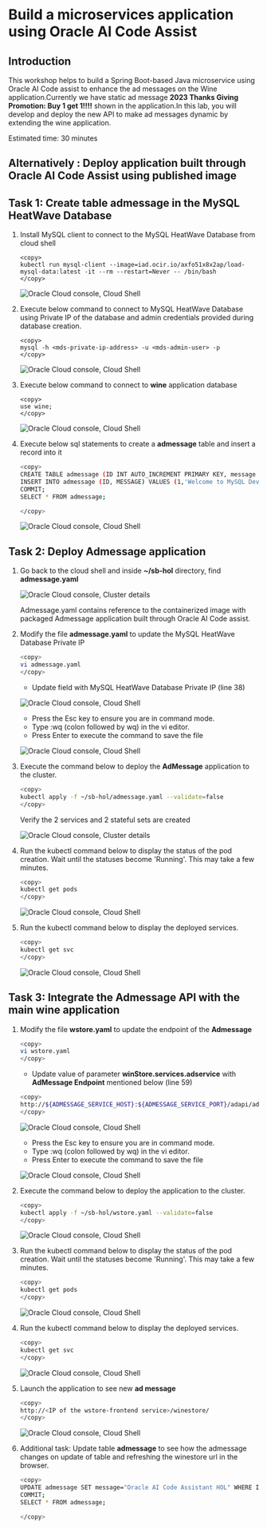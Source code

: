 # Build a microservices application using Oracle AI Code Assist 

## Introduction

This workshop helps to build a Spring Boot-based Java microservice using Oracle AI Code assist to enhance the ad messages on the Wine application.Currently we have static ad message **2023 Thanks Giving Promotion: Buy 1 get 1!!!!** shown in the application.In this lab, you will develop and deploy the new API to make ad messages dynamic by extending the wine application.

Estimated time: 30 minutes





## Alternatively : Deploy application built through Oracle AI Code Assist using published image 

## Task 1: Create table **admessage** in the MySQL HeatWave Database

1. Install MySQL client to connect to the MySQL HeatWave Database from cloud shell 
    ```
    <copy>
    kubectl run mysql-client --image=iad.ocir.io/axfo51x8x2ap/load-mysql-data:latest -it --rm --restart=Never -- /bin/bash
    </copy>
    ```
    ![Oracle Cloud console, Cloud Shell](images/3-1-1-admessage.png)

2. Execute below command to connect to MySQL HeatWave Database using Private IP of the database and admin credentials provided during database creation. 
    ```
    <copy>
    mysql -h <mds-private-ip-address> -u <mds-admin-user> -p
    </copy>
    ```
    ![Oracle Cloud console, Cloud Shell](images/3-1-2-admessage.png)

3. Execute below command to connect to **wine** application database
    ```
    <copy>
    use wine;
    </copy>
    ```
    ![Oracle Cloud console, Cloud Shell](images/3-1-3-admessage.png)

4. Execute below sql statements to create a **admessage** table and insert a record into it

    ``` bash
    <copy>
    CREATE TABLE admessage (ID INT AUTO_INCREMENT PRIMARY KEY, message VARCHAR(255));
    INSERT INTO admessage (ID, MESSAGE) VALUES (1,'Welcome to MySQL DevLive Event');
    COMMIT;
    SELECT * FROM admessage;

    </copy>
    ```

    ![Oracle Cloud console, Cloud Shell](images/3-1-4-admessage.png)

## Task 2: Deploy Admessage application 

1. Go back to the cloud shell and inside **~/sb-hol** directory, find **admessage.yaml**

   ![Oracle Cloud console, Cluster details](images/3-2-0-admessage.png " ")

   Admessage.yaml contains reference to the containerized image with packaged Admessage application built through Oracle AI Code assist.

2. Modify the file **admessage.yaml** to update the MySQL HeatWave Database Private IP 

    ``` bash
    <copy>
    vi admessage.yaml
    </copy>
    ```
    - Update field **<mds-private-ip-address>** with MySQL HeatWave Database Private IP (line 38) 

    ![Oracle Cloud console, Cloud Shell](images/3-2-1-admessage.png " ")

    - Press the Esc key to ensure you are in command mode.
    - Type :wq (colon followed by wq) in the vi editor.
    - Press Enter to execute the command to save the file 

    ![Oracle Cloud console, Cloud Shell](images/3-2-2-admessage.png " ")

3. Execute the command below to deploy the **AdMessage** application to the cluster.

    ``` bash
    <copy>
    kubectl apply -f ~/sb-hol/admessage.yaml --validate=false
    </copy>
    ```

    Verify the 2 services and 2 stateful sets are created

    ![Oracle Cloud console, Cluster details](images/3-2-3-admessage.png " ")

3. Run the kubectl command below to display the status of the pod creation. Wait until the statuses become 'Running'. This may take a few minutes.

    ``` bash
    <copy>
    kubectl get pods
    </copy>
    ```
    ![Oracle Cloud console, Cloud Shell](images/3-2-4-admessage.png " ")

4. Run the kubectl command below to display the deployed services.

    ``` bash
    <copy>
    kubectl get svc
    </copy>
    ```
    ![Oracle Cloud console, Cloud Shell](images/3-2-5-admessage.png " ")

## Task 3: Integrate the Admessage API with the main wine application 

1. Modify the file **wstore.yaml** to update the endpoint of the **Admessage**

    ``` bash
    <copy>
    vi wstore.yaml
    </copy>
    ```
    - Update value of parameter  **winStore.services.adservice** with **AdMessage Endpoint** mentioned below (line 59)

    ``` bash
    <copy>
    http://${ADMESSAGE_SERVICE_HOST}:${ADMESSAGE_SERVICE_PORT}/adapi/admessage/
    </copy>
    ```

    ![Oracle Cloud console, Cloud Shell](images/3-2-6-admessage.png " ")

    - Press the Esc key to ensure you are in command mode.
    - Type :wq (colon followed by wq) in the vi editor.
    - Press Enter to execute the command to save the file 

    ![Oracle Cloud console, Cloud Shell](images/3-2-7-admessage.png " ")
  
2. Execute the command below to deploy the application to the cluster.

    ``` bash
    <copy>
    kubectl apply -f ~/sb-hol/wstore.yaml --validate=false
    </copy>
    ```
    ![Oracle Cloud console, Cloud Shell](images/3-2-8-admessage.png " ")

3. Run the kubectl command below to display the status of the pod creation. Wait until the statuses become 'Running'. This may take a few minutes.

    ``` bash
    <copy>
    kubectl get pods
    </copy>
    ```
    ![Oracle Cloud console, Cloud Shell](images/3-2-9-admessage.png " ")

4. Run the kubectl command below to display the deployed services.

    ``` bash
    <copy>
    kubectl get svc
    </copy>
    ```
    ![Oracle Cloud console, Cloud Shell](images/3-2-10-admessage.png " ")

4. Launch the application to see new **ad message** 

    ``` bash
    <copy>
    http://<IP of the wstore-frontend service>/winestore/
    </copy>
    ```

    ![Oracle Cloud console, Cloud Shell](images/3-2-11-admessage.png " ")

5. Additional task: Update table **admessage** to see how the admessage changes on update of table and refreshing the winestore url in the browser. 

    ``` bash
    <copy>
    UPDATE admessage SET message="Oracle AI Code Assistant HOL" WHERE ID=1;
    COMMIT;
    SELECT * FROM admessage;

    </copy>
    ```